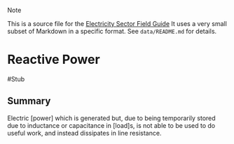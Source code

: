 > [!NOTE] 
> This is a source file for the [Electricity Sector Field Guide](https://grahamlea.github.io/Electricity-Sector-Field-Guide/)
> It uses a very small subset of Markdown in a specific format.
> See `data/README.md` for details.

# Reactive Power
#Stub


## Summary

Electric [power] which is generated but, due to being temporarily stored due to inductance or capacitance
in [load]s, is not able to be used to do useful work, and instead dissipates in line resistance.


